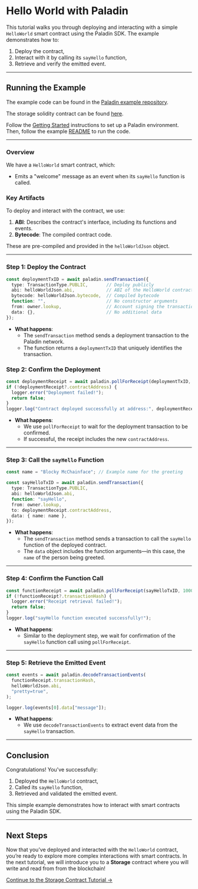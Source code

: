 # Hello World with Paladin

This tutorial walks you through deploying and interacting with a simple `HelloWorld` smart contract using the Paladin SDK. The example demonstrates how to:
1. Deploy the contract,
2. Interact with it by calling its `sayHello` function,
3. Retrieve and verify the emitted event.

---

## Running the Example

The example code can be found in the [Paladin example repository](https://github.com/LF-Decentralized-Trust-labs/paladin/blob/main/example/public-storage).

The storage solidity contract can be found [here](https://github.com/LF-Decentralized-Trust-labs/paladin/blob/main/solidity/contracts/tutorial/Storage.sol).

Follow the [Getting Started](../../getting-started/installation/) instructions to set up a Paladin environment. Then, follow the example [README](https://github.com/LF-Decentralized-Trust-labs/paladin/blob/main/example/helloworld/README.md) to run the code.

---

### Overview

We have a `HelloWorld` smart contract, which:
- Emits a "welcome" message as an event when its `sayHello` function is called.

### Key Artifacts
To deploy and interact with the contract, we use:
1. **ABI**: Describes the contract's interface, including its functions and events.
2. **Bytecode**: The compiled contract code.

These are pre-compiled and provided in the `helloWorldJson` object.

---

### Step 1: Deploy the Contract

```typescript
const deploymentTxID = await paladin.sendTransaction({
  type: TransactionType.PUBLIC,       // Deploy publicly
  abi: helloWorldJson.abi,            // ABI of the HelloWorld contract
  bytecode: helloWorldJson.bytecode,  // Compiled bytecode
  function: "",                       // No constructor arguments
  from: owner.lookup,                 // Account signing the transaction
  data: {},                           // No additional data
});
```

- **What happens**:
  - The `sendTransaction` method sends a deployment transaction to the Paladin network.
  - The function returns a `deploymentTxID` that uniquely identifies the transaction.

### Step 2: Confirm the Deployment

```typescript
const deploymentReceipt = await paladin.pollForReceipt(deploymentTxID, 10000, true);
if (!deploymentReceipt?.contractAddress) {
  logger.error("Deployment failed!");
  return false;
}
logger.log("Contract deployed successfully at address:", deploymentReceipt.contractAddress);
```

- **What happens**:
  - We use `pollForReceipt` to wait for the deployment transaction to be confirmed.
  - If successful, the receipt includes the new `contractAddress`.

---

### Step 3: Call the `sayHello` Function

```typescript
const name = "Blocky McChainface"; // Example name for the greeting

const sayHelloTxID = await paladin.sendTransaction({
  type: TransactionType.PUBLIC,
  abi: helloWorldJson.abi,
  function: "sayHello",
  from: owner.lookup,
  to: deploymentReceipt.contractAddress,
  data: { name: name },
});
```

- **What happens**:
  - The `sendTransaction` method sends a transaction to call the `sayHello` function of the deployed contract.
  - The `data` object includes the function arguments—in this case, the `name` of the person being greeted.

---

### Step 4: Confirm the Function Call

```typescript
const functionReceipt = await paladin.pollForReceipt(sayHelloTxID, 10000, true);
if (!functionReceipt?.transactionHash) {
  logger.error("Receipt retrieval failed!");
  return false;
}
logger.log("sayHello function executed successfully!");
```

- **What happens**:
  - Similar to the deployment step, we wait for confirmation of the `sayHello` function call using `pollForReceipt`.

---

### Step 5: Retrieve the Emitted Event

```typescript
const events = await paladin.decodeTransactionEvents(
  functionReceipt.transactionHash,
  helloWorldJson.abi,
  "pretty=true",
);

logger.log(events[0].data["message"]);
```

- **What happens**:
  - We use `decodeTransactionEvents` to extract event data from the `sayHello` transaction.

---

## Conclusion

Congratulations! You've successfully:
1. Deployed the `HelloWorld` contract,
2. Called its `sayHello` function,
3. Retrieved and validated the emitted event.

This simple example demonstrates how to interact with smart contracts using the Paladin SDK. 

---

## Next Steps

Now that you’ve deployed and interacted with the `HelloWorld` contract, you’re ready to explore more complex interactions with smart contracts. In the next tutorial, we will introduce you to a **Storage** contract where you will write and read from from the blockchain!

[Continue to the Storage Contract Tutorial →](./public-storage.md)
